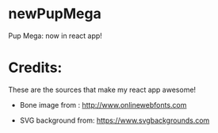 # newPupMega

Pup Mega: now in react app!


# Credits:

These are the sources that make my react app awesome!

- Bone image from : http://www.onlinewebfonts.com

- SVG background from: https://www.svgbackgrounds.com
